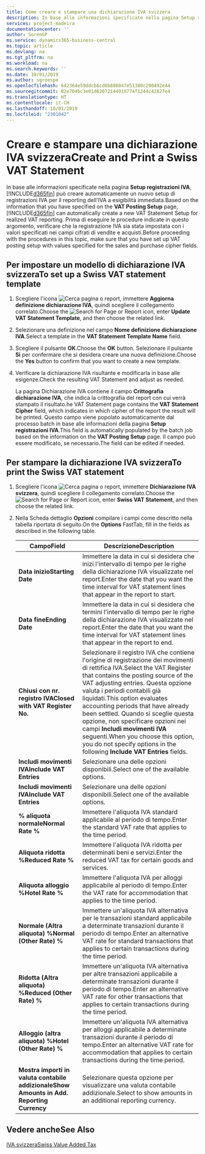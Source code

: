 ```yaml
---
title: Come creare e stampare una dichiarazione IVA svizzera
description: In base alle informazioni specificate nella pagina Setup registrazioni IVA, Business Central può creare automaticamente un nuovo setup di registrazioni IVA per il reporting dell'IVA a esigibilità immediata. Prima di eseguire le procedure indicate in questo argomento, verificare che la registrazione IVA sia stata impostata con i valori specificati nei campi cifrati di vendite e acquisti.
services: project-madeira
documentationcenter: ''
author: SorenGP
ms.service: dynamics365-business-central
ms.topic: article
ms.devlang: na
ms.tgt_pltfrm: na
ms.workload: na
ms.search.keywords: ''
ms.date: 10/01/2019
ms.author: sgroespe
ms.openlocfilehash: 642364e59ddcb6cd6b886047e51380c290492e44
ms.sourcegitcommit: 02e704bc3e01d62072144919774f1244c42827e4
ms.translationtype: HT
ms.contentlocale: it-CH
ms.lasthandoff: 10/01/2019
ms.locfileid: "2301042"
---
```

# <a name="create-and-print-a-swiss-vat-statement"></a><span data-ttu-id="a58e8-104">Creare e stampare una dichiarazione IVA svizzera</span><span class="sxs-lookup"><span data-stu-id="a58e8-104">Create and Print a Swiss VAT Statement</span></span>
<span data-ttu-id="a58e8-105">In base alle informazioni specificate nella pagina **Setup registrazioni IVA**, [!INCLUDE[d365fin](../../includes/d365fin_md.md)] può creare automaticamente un nuovo setup di registrazioni IVA per il reporting dell'IVA a esigibilità immediata.</span><span class="sxs-lookup"><span data-stu-id="a58e8-105">Based on the information that you have specified on the **VAT Posting Setup** page, [!INCLUDE[d365fin](../../includes/d365fin_md.md)] can automatically create a new VAT Statement Setup for realized VAT reporting.</span></span> <span data-ttu-id="a58e8-106">Prima di eseguire le procedure indicate in questo argomento, verificare che la registrazione IVA sia stata impostata con i valori specificati nei campi cifrati di vendite e acquisti.</span><span class="sxs-lookup"><span data-stu-id="a58e8-106">Before proceeding with the procedures in this topic, make sure that you have set up VAT posting setup with values specified for the sales and purchase cipher fields.</span></span>  

## <a name="to-set-up-a-swiss-vat-statement-template"></a><span data-ttu-id="a58e8-107">Per impostare un modello di dichiarazione IVA svizzera</span><span class="sxs-lookup"><span data-stu-id="a58e8-107">To set up a Swiss VAT statement template</span></span>  

1.  <span data-ttu-id="a58e8-108">Scegliere l'icona ![Cerca pagina o report](../../media/ui-search/search_small.png "icona Cerca pagina o report"), immettere **Aggiorna definizione dichiarazione IVA**, quindi scegliere il collegamento correlato.</span><span class="sxs-lookup"><span data-stu-id="a58e8-108">Choose the ![Search for Page or Report](../../media/ui-search/search_small.png "Search for Page or Report icon") icon, enter **Update VAT Statement Template**, and then choose the related link.</span></span>  
2.  <span data-ttu-id="a58e8-109">Selezionare una definizione nel campo **Nome definizione dichiarazione IVA**.</span><span class="sxs-lookup"><span data-stu-id="a58e8-109">Select a template in the **VAT Statement Template Name** field.</span></span>
3.  <span data-ttu-id="a58e8-110">Scegliere il pulsante **OK**.</span><span class="sxs-lookup"><span data-stu-id="a58e8-110">Choose the **OK** button.</span></span> <span data-ttu-id="a58e8-111">Selezionare il pulsante **Sì** per confermare che si desidera creare una nuova definizione.</span><span class="sxs-lookup"><span data-stu-id="a58e8-111">Choose the **Yes** button to confirm that you want to create a new template.</span></span>  
4.  <span data-ttu-id="a58e8-112">Verificare la dichiarazione IVA risultante e modificarla in base alle esigenze.</span><span class="sxs-lookup"><span data-stu-id="a58e8-112">Check the resulting VAT Statement and adjust as needed.</span></span>  

     <span data-ttu-id="a58e8-113">La pagina Dichiarazione IVA contiene il campo **Crittografia dichiarazione IVA**, che indica la crittografia del report con cui verrà stampato il risultato.</span><span class="sxs-lookup"><span data-stu-id="a58e8-113">he VAT Statement page contains the **VAT Statement Cipher** field, which indicates in which cipher of the report the result will be printed.</span></span> <span data-ttu-id="a58e8-114">Questo campo viene popolato automaticamente dal processo batch in base alle informazioni della pagina **Setup registrazioni IVA**.</span><span class="sxs-lookup"><span data-stu-id="a58e8-114">This field is automatically populated by the batch job based on the information on the **VAT Posting Setup** page.</span></span> <span data-ttu-id="a58e8-115">Il campo può essere modificato, se necessario.</span><span class="sxs-lookup"><span data-stu-id="a58e8-115">The field can be edited if needed.</span></span>  

## <a name="to-print-the-swiss-vat-statement"></a><span data-ttu-id="a58e8-116">Per stampare la dichiarazione IVA svizzera</span><span class="sxs-lookup"><span data-stu-id="a58e8-116">To print the Swiss VAT statement</span></span>  

1.  <span data-ttu-id="a58e8-117">Scegliere l'icona ![Cerca pagina o report](../../media/ui-search/search_small.png "icona Cerca pagina o report"), immettere **Dichiarazione IVA svizzera**, quindi scegliere il collegamento correlato.</span><span class="sxs-lookup"><span data-stu-id="a58e8-117">Choose the ![Search for Page or Report](../../media/ui-search/search_small.png "Search for Page or Report icon") icon, enter **Swiss VAT Statement**, and then choose the related link.</span></span>  
2.  <span data-ttu-id="a58e8-118">Nella Scheda dettaglio **Opzioni** compilare i campi come descritto nella tabella riportata di seguito.</span><span class="sxs-lookup"><span data-stu-id="a58e8-118">On the **Options** FastTab, fill in the fields as described in the following table.</span></span>  

    |<span data-ttu-id="a58e8-119">Campo</span><span class="sxs-lookup"><span data-stu-id="a58e8-119">Field</span></span>|<span data-ttu-id="a58e8-120">Descrizione</span><span class="sxs-lookup"><span data-stu-id="a58e8-120">Description</span></span>|  
    |---------------------------------|---------------------------------------|  
    |<span data-ttu-id="a58e8-121">**Data inizio**</span><span class="sxs-lookup"><span data-stu-id="a58e8-121">**Starting Date**</span></span>|<span data-ttu-id="a58e8-122">Immettere la data in cui si desidera che inizi l'intervallo di tempo per le righe della dichiarazione IVA visualizzate nel report.</span><span class="sxs-lookup"><span data-stu-id="a58e8-122">Enter the date that you want the time interval for VAT statement lines that appear in the report to start.</span></span>|  
    |<span data-ttu-id="a58e8-123">**Data fine**</span><span class="sxs-lookup"><span data-stu-id="a58e8-123">**Ending Date**</span></span>|<span data-ttu-id="a58e8-124">Immettere la data in cui si desidera che termini l'intervallo di tempo per le righe della dichiarazione IVA visualizzate nel report.</span><span class="sxs-lookup"><span data-stu-id="a58e8-124">Enter the date that you want the time interval for VAT statement lines that appear in the report to end.</span></span>|  
    |<span data-ttu-id="a58e8-125">**Chiusi con nr. registro IVA**</span><span class="sxs-lookup"><span data-stu-id="a58e8-125">**Closed with VAT Register No.**</span></span>|<span data-ttu-id="a58e8-126">Selezionare il registro IVA che contiene l'origine di registrazione dei movimenti di rettifica IVA.</span><span class="sxs-lookup"><span data-stu-id="a58e8-126">Select the VAT Register that contains the posting source of the VAT adjusting entries.</span></span> <span data-ttu-id="a58e8-127">Questa opzione valuta i periodi contabili già liquidati.</span><span class="sxs-lookup"><span data-stu-id="a58e8-127">This option evaluates accounting periods that have already been settled.</span></span> <span data-ttu-id="a58e8-128">Quando si sceglie questa opzione, non specificare opzioni nei campi **Includi movimenti IVA** seguenti.</span><span class="sxs-lookup"><span data-stu-id="a58e8-128">When you choose this option, you do not specify options in the following **Include VAT Entries** fields.</span></span>|  
    |<span data-ttu-id="a58e8-129">**Includi movimenti IVA**</span><span class="sxs-lookup"><span data-stu-id="a58e8-129">**Include VAT Entries**</span></span>|<span data-ttu-id="a58e8-130">Selezionare una delle opzioni disponibili.</span><span class="sxs-lookup"><span data-stu-id="a58e8-130">Select one of the available options.</span></span>|  
    |<span data-ttu-id="a58e8-131">**Includi movimenti IVA**</span><span class="sxs-lookup"><span data-stu-id="a58e8-131">**Include VAT Entries**</span></span>|<span data-ttu-id="a58e8-132">Selezionare una delle opzioni disponibili.</span><span class="sxs-lookup"><span data-stu-id="a58e8-132">Select one of the available options.</span></span>|  
    |<span data-ttu-id="a58e8-133">**% aliquota normale**</span><span class="sxs-lookup"><span data-stu-id="a58e8-133">**Normal Rate %**</span></span>|<span data-ttu-id="a58e8-134">Immettere l'aliquota IVA standard applicabile al periodo di tempo.</span><span class="sxs-lookup"><span data-stu-id="a58e8-134">Enter the standard VAT rate that applies to the time period.</span></span>|  
    |<span data-ttu-id="a58e8-135">**Aliquota ridotta %**</span><span class="sxs-lookup"><span data-stu-id="a58e8-135">**Reduced Rate %**</span></span>|<span data-ttu-id="a58e8-136">Immettere l'aliquota IVA ridotta per determinati beni e servizi.</span><span class="sxs-lookup"><span data-stu-id="a58e8-136">Enter the reduced VAT tax for certain goods and services.</span></span>|  
    |<span data-ttu-id="a58e8-137">**Aliquota alloggio %**</span><span class="sxs-lookup"><span data-stu-id="a58e8-137">**Hotel Rate %**</span></span>|<span data-ttu-id="a58e8-138">Immettere l'aliquota IVA per alloggi applicabile al periodo di tempo.</span><span class="sxs-lookup"><span data-stu-id="a58e8-138">Enter the VAT rate for accommodation that applies to the time period.</span></span>|  
    |<span data-ttu-id="a58e8-139">**Normale (Altra aliquota) %**</span><span class="sxs-lookup"><span data-stu-id="a58e8-139">**Normal (Other Rate) %**</span></span>|<span data-ttu-id="a58e8-140">Immettere un'aliquota IVA alternativa per le transazioni standard applicabile a determinate transazioni durante il periodo di tempo.</span><span class="sxs-lookup"><span data-stu-id="a58e8-140">Enter an alternative VAT rate for standard transactions that applies to certain transactions during the time period.</span></span>|  
    |<span data-ttu-id="a58e8-141">**Ridotta (Altra aliquota) %**</span><span class="sxs-lookup"><span data-stu-id="a58e8-141">**Reduced (Other Rate) %**</span></span>|<span data-ttu-id="a58e8-142">Immettere un'aliquota IVA alternativa per altre transazioni applicabile a determinate transazioni durante il periodo di tempo.</span><span class="sxs-lookup"><span data-stu-id="a58e8-142">Enter an alternative VAT rate for other transactions that applies to certain transactions during the time period.</span></span>|  
    |<span data-ttu-id="a58e8-143">**Alloggio (altra aliquota) %**</span><span class="sxs-lookup"><span data-stu-id="a58e8-143">**Hotel (Other Rate) %**</span></span>|<span data-ttu-id="a58e8-144">Immettere un'aliquota IVA alternativa per alloggi applicabile a determinate transazioni durante il periodo di tempo.</span><span class="sxs-lookup"><span data-stu-id="a58e8-144">Enter an alternative VAT rate for accommodation that applies to certain transactions during the time period.</span></span>|  
    |<span data-ttu-id="a58e8-145">**Mostra importi in valuta contabile addizionale**</span><span class="sxs-lookup"><span data-stu-id="a58e8-145">**Show Amounts in Add. Reporting Currency**</span></span>|<span data-ttu-id="a58e8-146">Selezionare questa opzione per visualizzare una valuta contabile addizionale.</span><span class="sxs-lookup"><span data-stu-id="a58e8-146">Select to show amounts in an additional reporting currency.</span></span>|  

## <a name="see-also"></a><span data-ttu-id="a58e8-147">Vedere anche</span><span class="sxs-lookup"><span data-stu-id="a58e8-147">See Also</span></span>  
 [<span data-ttu-id="a58e8-148">IVA svizzera</span><span class="sxs-lookup"><span data-stu-id="a58e8-148">Swiss Value Added Tax</span></span>](swiss-value-added-tax.md)
